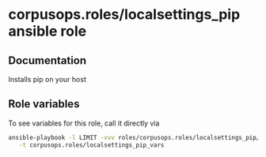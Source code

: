 # corpusops.roles/localsettings_pip ansible role
## Documentation

Installs pip on your host

## Role variables
To see variables for this role, call it directly via
```bash
ansible-playbook -l LIMIT -vvv roles/corpusops.roles/localsettings_pip/role.yml \
   -t corpusops.roles/localsettings_pip_vars
```
